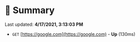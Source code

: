 # 📖 Summary
Last updated: **4/17/2021, 3:13:03 PM**

- `GET` [https://google.com](https://google.com) - **Up** (130ms)
